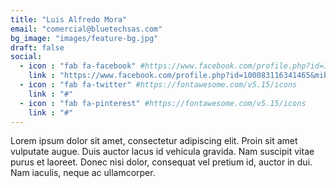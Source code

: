 ```yaml
---
title: "Luis Alfredo Mora"
email: "comercial@bluetechsas.com"
bg_image: "images/feature-bg.jpg"
draft: false
social:
  - icon : "fab fa-facebook" #https://www.facebook.com/profile.php?id=100083116341465
    link : "https://www.facebook.com/profile.php?id=100083116341465&mibextid=ZbWKwL"
  - icon : "fab fa-twitter" #https://fontawesome.com/v5.15/icons
    link : "#"
  - icon : "fab fa-pinterest" #https://fontawesome.com/v5.15/icons
    link : "#"
---
```


Lorem ipsum dolor sit amet, consectetur adipiscing elit. Proin sit amet vulputate augue. Duis auctor lacus id vehicula gravida. Nam suscipit vitae purus et laoreet.
Donec nisi dolor, consequat vel pretium id, auctor in dui. Nam iaculis, neque ac ullamcorper.
